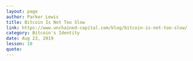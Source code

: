 ```yaml
---
layout: page
author: Parker Lewis
title: Bitcoin Is Not Too Slow
link: https://www.unchained-capital.com/blog/bitcoin-is-not-too-slow/
category: Bitcoin's Identity
date: Aug 23, 2019
lesson: 18
quote: 
---
```

